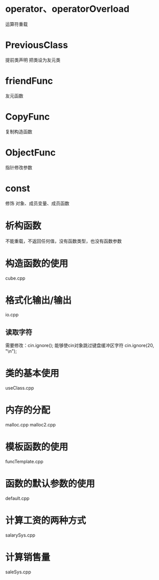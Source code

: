 operator、operatorOverload
==========================
运算符重载

PreviousClass
=============
提前类声明
把类设为友元类

friendFunc 
==========
友元函数

CopyFunc
=========
复制构造函数

ObjectFunc
==========
指针修改参数

const
======
修饰 对象、成员变量、成员函数

析构函数
=======
不能重载，不返回任何值，没有函数类型，也没有函数参数

构造函数的使用
=============
cube.cpp

格式化输出/输出
==============
io.cpp

读取字符
-------
需要修改：cin.ignore();
能够使cin对象跳过键盘缓冲区字符
cin.ignore(20, "\n");

类的基本使用
===========
useClass.cpp

内存的分配
=========
malloc.cpp
malloc2.cpp

模板函数的使用
=============
funcTemplate.cpp

函数的默认参数的使用
==================
default.cpp

计算工资的两种方式
=================
salarySys.cpp

计算销售量
=========
saleSys.cpp
